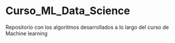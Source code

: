 # Curso_ML_Data_Science
Repositorio con los algoritmos desarrollados a lo largo del curso de Machine learning 
